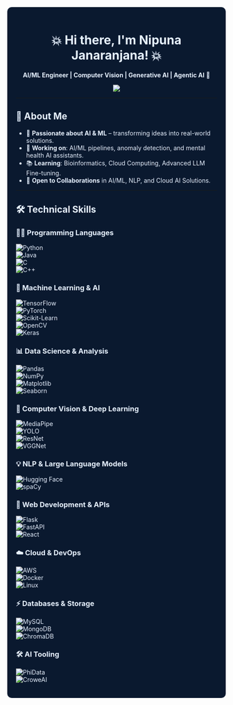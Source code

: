 <!-- Profile Header -->

<div style="background-color: #0A192F; color: #E6F1FF; padding: 20px; border-radius: 10px;">

<h1 align="center">💥 Hi there, I'm Nipuna Janaranjana! 💥</h1>
<p align="center">
  <strong>AI/ML Engineer | Computer Vision | Generative AI | Agentic AI</strong> 🚀
</p>
<p align="center">
  <img src="https://readme-typing-svg.demolab.com?font=Fira+Code&weight=500&size=18&pause=1000&color=F7941E&center=true&vCenter=true&width=500&lines=AI%2FML+Engineer+%7C+Computer+Vision+%7C+Generative+AI;Building+innovative+AI+solutions!;Exploring+Agentic+AI+and+LLMs!">
</p>

---

## 🚀 About Me  
- 🎯 **Passionate about AI & ML** – transforming ideas into real-world solutions.  
- 🔬 **Working on**: AI/ML pipelines, anomaly detection, and mental health AI assistants.  
- 📚 **Learning**: Bioinformatics, Cloud Computing, Advanced LLM Fine-tuning.  
- 🤝 **Open to Collaborations** in AI/ML, NLP, and Cloud AI Solutions.  

---

## 🛠️ Technical Skills  

### 👨‍💻 Programming Languages  
![Python](https://img.shields.io/badge/Python-3776AB?style=for-the-badge&logo=python&logoColor=white)  
![Java](https://img.shields.io/badge/Java-ED8B00?style=for-the-badge&logo=java&logoColor=white)  
![C](https://img.shields.io/badge/C-00599C?style=for-the-badge&logo=c&logoColor=white)  
![C++](https://img.shields.io/badge/C++-00599C?style=for-the-badge&logo=c%2B%2B&logoColor=white)  

### 🔬 Machine Learning & AI  
![TensorFlow](https://img.shields.io/badge/TensorFlow-FF6F00?style=for-the-badge&logo=tensorflow&logoColor=white)  
![PyTorch](https://img.shields.io/badge/PyTorch-EE4C2C?style=for-the-badge&logo=pytorch&logoColor=white)  
![Scikit-Learn](https://img.shields.io/badge/Scikit--Learn-F7931E?style=for-the-badge&logo=scikit-learn&logoColor=white)  
![OpenCV](https://img.shields.io/badge/OpenCV-5C3EE8?style=for-the-badge&logo=opencv&logoColor=white)  
![Keras](https://img.shields.io/badge/Keras-D00000?style=for-the-badge&logo=keras&logoColor=white)  

### 📊 Data Science & Analysis  
![Pandas](https://img.shields.io/badge/Pandas-150458?style=for-the-badge&logo=pandas&logoColor=white)  
![NumPy](https://img.shields.io/badge/Numpy-013243?style=for-the-badge&logo=numpy&logoColor=white)  
![Matplotlib](https://img.shields.io/badge/Matplotlib-11557C?style=for-the-badge&logo=matplotlib&logoColor=white)  
![Seaborn](https://img.shields.io/badge/Seaborn-20B2AA?style=for-the-badge)  

### 🎯 Computer Vision & Deep Learning  
![MediaPipe](https://img.shields.io/badge/MediaPipe-FF6F00?style=for-the-badge)  
![YOLO](https://img.shields.io/badge/YOLO-00FFFF?style=for-the-badge)  
![ResNet](https://img.shields.io/badge/ResNet-6495ED?style=for-the-badge)  
![VGGNet](https://img.shields.io/badge/VGGNet-8A2BE2?style=for-the-badge)  

### 💡 NLP & Large Language Models  
![Hugging Face](https://img.shields.io/badge/Hugging%20Face-FFD700?style=for-the-badge&logo=huggingface&logoColor=black)  
![spaCy](https://img.shields.io/badge/spaCy-09A3D5?style=for-the-badge)  

### 🚀 Web Development & APIs  
![Flask](https://img.shields.io/badge/Flask-000000?style=for-the-badge&logo=flask&logoColor=white)  
![FastAPI](https://img.shields.io/badge/FastAPI-009688?style=for-the-badge&logo=fastapi&logoColor=white)  
![React](https://img.shields.io/badge/React-61DAFB?style=for-the-badge&logo=react&logoColor=black)  

### ☁️ Cloud & DevOps  
![AWS](https://img.shields.io/badge/AWS-232F3E?style=for-the-badge&logo=amazon-aws&logoColor=white)  
![Docker](https://img.shields.io/badge/Docker-2496ED?style=for-the-badge&logo=docker&logoColor=white)  
![Linux](https://img.shields.io/badge/Linux-FCC624?style=for-the-badge&logo=linux&logoColor=black)  

### ⚡ Databases & Storage  
![MySQL](https://img.shields.io/badge/MySQL-4479A1?style=for-the-badge&logo=mysql&logoColor=white)  
![MongoDB](https://img.shields.io/badge/MongoDB-4EA94B?style=for-the-badge&logo=mongodb&logoColor=white)  
![ChromaDB](https://img.shields.io/badge/ChromaDB-FF4500?style=for-the-badge)  

### 🛠️ AI Tooling  
![PhiData](https://img.shields.io/badge/PhiData-0A74DA?style=for-the-badge)  
![CroweAI](https://img.shields.io/badge/CroweAI-4CAF50?style=for-the-badge)  

</div>




